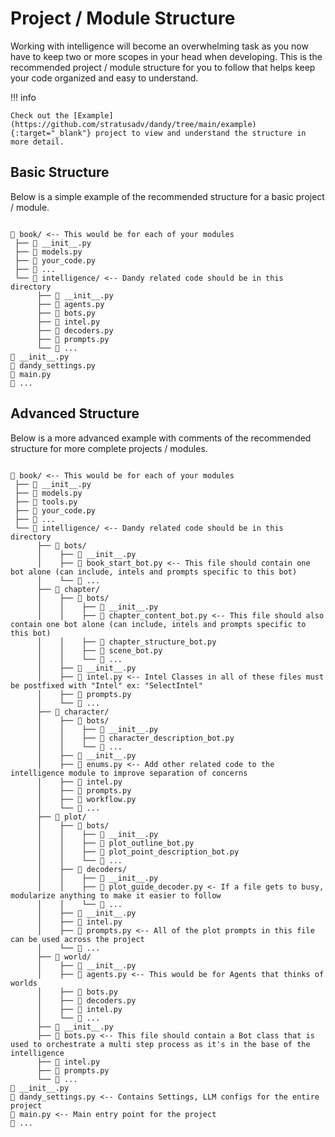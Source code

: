 # Project / Module Structure

Working with intelligence will become an overwhelming task as you now have to keep two or more scopes in your head when developing.
This is the recommended project / module structure for you to follow that helps keep your code organized and easy to understand.

!!! info

    Check out the [Example](https://github.com/stratusadv/dandy/tree/main/example){:target="_blank"} project to view and understand the structure in more detail.

## Basic Structure

Below is a simple example of the recommended structure for a basic project / module.

``` title="Basic Project / Module Structure" 

📁 book/ <-- This would be for each of your modules
 ├── 📄 __init__.py
 ├── 📄 models.py
 ├── 📄 your_code.py
 ├── 📄 ...
 └── 📁 intelligence/ <-- Dandy related code should be in this directory
      ├── 📄 __init__.py
      ├── 📄 agents.py
      ├── 📄 bots.py
      ├── 📄 intel.py
      ├── 📄 decoders.py
      ├── 📄 prompts.py
      └── 📄 ...
📄 __init__.py
📄 dandy_settings.py
📄 main.py
📄 ...

```

## Advanced Structure

Below is a more advanced example with comments of the recommended structure for more complete projects / modules.

``` title="Advanced Project / Module Structure" 

📁 book/ <-- This would be for each of your modules
 ├── 📄 __init__.py
 ├── 📄 models.py
 ├── 📄 tools.py
 ├── 📄 your_code.py
 ├── 📄 ...
 └── 📁 intelligence/ <-- Dandy related code should be in this directory
      ├── 📁 bots/
      │    ├── 📄 __init__.py
      │    ├── 📄 book_start_bot.py <-- This file should contain one bot alone (can include, intels and prompts specific to this bot)
      │    └── 📄 ...
      ├── 📁 chapter/
      │    ├── 📁 bots/
      │    │    ├── 📄 __init__.py
      │    │    ├── 📄 chapter_content_bot.py <-- This file should also contain one bot alone (can include, intels and prompts specific to this bot)
      │    │    ├── 📄 chapter_structure_bot.py
      │    │    ├── 📄 scene_bot.py
      │    │    └── 📄 ...
      │    ├── 📄 __init__.py
      │    ├── 📄 intel.py <-- Intel Classes in all of these files must be postfixed with "Intel" ex: "SelectIntel"
      │    ├── 📄 prompts.py
      │    └── 📄 ...
      ├── 📁 character/
      │    ├── 📁 bots/
      │    │    ├── 📄 __init__.py
      │    │    ├── 📄 character_description_bot.py
      │    │    └── 📄 ...
      │    ├── 📄 __init__.py
      │    ├── 📄 enums.py <-- Add other related code to the intelligence module to improve separation of concerns
      │    ├── 📄 intel.py
      │    ├── 📄 prompts.py
      │    ├── 📄 workflow.py
      │    └── 📄 ...
      ├── 📁 plot/
      │    ├── 📁 bots/
      │    │    ├── 📄 __init__.py
      │    │    ├── 📄 plot_outline_bot.py
      │    │    ├── 📄 plot_point_description_bot.py
      │    │    └── 📄 ...
      │    ├── 📁 decoders/
      │    │    ├── 📄 __init__.py
      │    │    ├── 📄 plot_guide_decoder.py <- If a file gets to busy, modularize anything to make it easier to follow
      │    │    └── 📄 ...
      │    ├── 📄 __init__.py
      │    ├── 📄 intel.py
      │    ├── 📄 prompts.py <-- All of the plot prompts in this file can be used across the project
      │    └── 📄 ...
      ├── 📁 world/
      │    ├── 📄 __init__.py
      │    ├── 📄 agents.py <-- This would be for Agents that thinks of worlds
      │    ├── 📄 bots.py
      │    ├── 📄 decoders.py
      │    ├── 📄 intel.py
      │    └── 📄 ...
      ├── 📄 __init__.py
      ├── 📄 bots.py <-- This file should contain a Bot class that is used to orchestrate a multi step process as it's in the base of the intelligence
      ├── 📄 intel.py
      ├── 📄 prompts.py
      └── 📄 ...
📄 __init__.py
📄 dandy_settings.py <-- Contains Settings, LLM configs for the entire project
📄 main.py <-- Main entry point for the project
📄 ...

```
